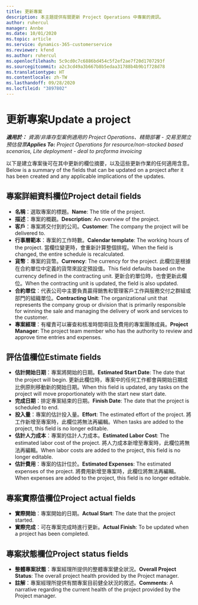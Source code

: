 ```yaml
---
title: 更新專案
description: 本主題提供有關更新 Project Operations 中專案的資訊。
author: ruhercul
manager: Annbe
ms.date: 10/01/2020
ms.topic: article
ms.service: dynamics-365-customerservice
ms.reviewer: kfend
ms.author: ruhercul
ms.openlocfilehash: 5c9cd0c7c6886bd454c5f2ef2ae7f20d1707293f
ms.sourcegitcommit: a2c3cd49a3b667b8b5edaa31788b4b9b1f728d78
ms.translationtype: HT
ms.contentlocale: zh-TW
ms.lasthandoff: 09/28/2020
ms.locfileid: "3897802"
---
```

# <a name="update-a-project"></a><span data-ttu-id="5622c-103">更新專案</span><span class="sxs-lookup"><span data-stu-id="5622c-103">Update a project</span></span>

<span data-ttu-id="5622c-104">_**適用於：** 資源/非庫存型案例適用的 Project Operations、精簡部署 - 交易至開立預估發票_</span><span class="sxs-lookup"><span data-stu-id="5622c-104">_**Applies To:** Project Operations for resource/non-stocked based scenarios, Lite deployment - deal to proforma invoicing_</span></span>

<span data-ttu-id="5622c-105">以下是建立專案後可在其中更新的欄位摘要，以及這些更新作業的任何適用含意。</span><span class="sxs-lookup"><span data-stu-id="5622c-105">Below is a summary of the fields that can be updated on a project after it has been created and any applicable implications of the updates.</span></span>

## <a name="project-detail-fields"></a><span data-ttu-id="5622c-106">專案詳細資料欄位</span><span class="sxs-lookup"><span data-stu-id="5622c-106">Project detail fields</span></span>

- <span data-ttu-id="5622c-107">**名稱**：選取專案的標題。</span><span class="sxs-lookup"><span data-stu-id="5622c-107">**Name**: The title of the project.</span></span>
- <span data-ttu-id="5622c-108">**描述**：專案的概觀。</span><span class="sxs-lookup"><span data-stu-id="5622c-108">**Description**: An overview of the project.</span></span>
- <span data-ttu-id="5622c-109">**客戶**：專案將交付到的公司。</span><span class="sxs-lookup"><span data-stu-id="5622c-109">**Customer**: The company the project will be delivered to.</span></span>
- <span data-ttu-id="5622c-110">**行事曆範本**：專案的工作時數。</span><span class="sxs-lookup"><span data-stu-id="5622c-110">**Calendar template**: The working hours of the project.</span></span> <span data-ttu-id="5622c-111">當欄位變更時，會重新計算整個排程。</span><span class="sxs-lookup"><span data-stu-id="5622c-111">When the field is changed, the entire schedule is recalculated.</span></span>
- <span data-ttu-id="5622c-112">**貨幣**：專案的貨幣。</span><span class="sxs-lookup"><span data-stu-id="5622c-112">**Currency**: The currency for the project.</span></span> <span data-ttu-id="5622c-113">此欄位是根據在合約單位中定義的貨幣來設定預設值。</span><span class="sxs-lookup"><span data-stu-id="5622c-113">This field defaults based on the currency defined in the contracting unit.</span></span> <span data-ttu-id="5622c-114">更新合約單位時，也會更新此欄位。</span><span class="sxs-lookup"><span data-stu-id="5622c-114">When the contracting unit is updated, the field is also updated.</span></span>
- <span data-ttu-id="5622c-115">**合約單位**：代表公司中主要負責贏得銷售和管理客戶工作與服務交付之群組或部門的組織單位。</span><span class="sxs-lookup"><span data-stu-id="5622c-115">**Contracting Unit**: The organizational unit that represents the company group or division that is primarily responsible for winning the sale and managing the delivery of work and services to the customer.</span></span> 
- <span data-ttu-id="5622c-116">**專案經理**：有權責可以審查和核准時間項目及費用的專案團隊成員。</span><span class="sxs-lookup"><span data-stu-id="5622c-116">**Project Manager**: The project team member who has the authority to review and approve time entries and expenses.</span></span>

## <a name="estimate-fields"></a><span data-ttu-id="5622c-117">評估值欄位</span><span class="sxs-lookup"><span data-stu-id="5622c-117">Estimate fields</span></span>

- <span data-ttu-id="5622c-118">**估計開始日期**：專案將開始的日期。</span><span class="sxs-lookup"><span data-stu-id="5622c-118">**Estimated Start Date**: The date that the project will begin.</span></span> <span data-ttu-id="5622c-119">更新此欄位時，專案中的任何工作都會與開始日期成比例原則移動新的開始日期。</span><span class="sxs-lookup"><span data-stu-id="5622c-119">When this field is updated, any tasks on the project will move proportionately with the start new start date.</span></span>
- <span data-ttu-id="5622c-120">**完成日期**：排定專案結束的日期。</span><span class="sxs-lookup"><span data-stu-id="5622c-120">**Finish Date**: The date that the project is scheduled to end.</span></span>
- <span data-ttu-id="5622c-121">**投入量**：專案的估計投入量。</span><span class="sxs-lookup"><span data-stu-id="5622c-121">**Effort**: The estimated effort of the project.</span></span> <span data-ttu-id="5622c-122">將工作新增至專案時，此欄位將無法再編輯。</span><span class="sxs-lookup"><span data-stu-id="5622c-122">When tasks are added to the project, this field is no longer editable.</span></span>
- <span data-ttu-id="5622c-123">**估計人力成本**：專案的估計人力成本。</span><span class="sxs-lookup"><span data-stu-id="5622c-123">**Estimated Labor Cost**: The estimated labor cost of the project.</span></span> <span data-ttu-id="5622c-124">將人力成本新增至專案時，此欄位將無法再編輯。</span><span class="sxs-lookup"><span data-stu-id="5622c-124">When labor costs are added to the project, this field is no longer editable.</span></span>
- <span data-ttu-id="5622c-125">**估計費用**：專案的估計位於。</span><span class="sxs-lookup"><span data-stu-id="5622c-125">**Estimated Expenses**: The estimated expenses of the project.</span></span> <span data-ttu-id="5622c-126">將費用新增至專案時，此欄位將無法再編輯。</span><span class="sxs-lookup"><span data-stu-id="5622c-126">When expenses are added to the project, this field is no longer editable.</span></span>

## <a name="project-actual-fields"></a><span data-ttu-id="5622c-127">專案實際值欄位</span><span class="sxs-lookup"><span data-stu-id="5622c-127">Project actual fields</span></span>
- <span data-ttu-id="5622c-128">**實際開始**：專案開始的日期。</span><span class="sxs-lookup"><span data-stu-id="5622c-128">**Actual Start**: The date that the project started.</span></span>
- <span data-ttu-id="5622c-129">**實際完成**：可在專案完成時進行更新。</span><span class="sxs-lookup"><span data-stu-id="5622c-129">**Actual Finish**: To be updated when a project has been completed.</span></span>

## <a name="project-status-fields"></a><span data-ttu-id="5622c-130">專案狀態欄位</span><span class="sxs-lookup"><span data-stu-id="5622c-130">Project status fields</span></span>

- <span data-ttu-id="5622c-131">**整體專案狀態**：專案經理所提供的整體專案健全狀況。</span><span class="sxs-lookup"><span data-stu-id="5622c-131">**Overall Project Status**: The overall project health provided by the Project manager.</span></span>
- <span data-ttu-id="5622c-132">**註解**：專案經理所提供有關專案目前健全狀況的敘述。</span><span class="sxs-lookup"><span data-stu-id="5622c-132">**Comments**: A narrative regarding the current health of the project provided by the Project manager.</span></span>

